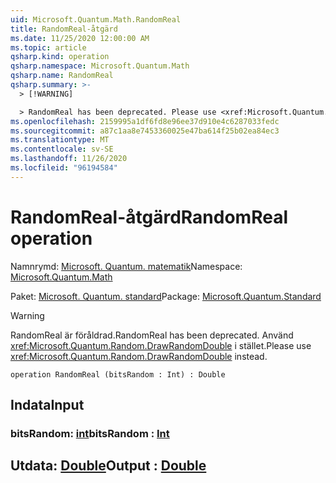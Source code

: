 ```yaml
---
uid: Microsoft.Quantum.Math.RandomReal
title: RandomReal-åtgärd
ms.date: 11/25/2020 12:00:00 AM
ms.topic: article
qsharp.kind: operation
qsharp.namespace: Microsoft.Quantum.Math
qsharp.name: RandomReal
qsharp.summary: >-
  > [!WARNING]

  > RandomReal has been deprecated. Please use <xref:Microsoft.Quantum.Random.DrawRandomDouble> instead.
ms.openlocfilehash: 2159995a1df6fd8e96ee37d910e4c6287033fedc
ms.sourcegitcommit: a87c1aa8e7453360025e47ba614f25b02ea84ec3
ms.translationtype: MT
ms.contentlocale: sv-SE
ms.lasthandoff: 11/26/2020
ms.locfileid: "96194584"
---
```

# <a name="randomreal-operation"></a><span data-ttu-id="f656e-102">RandomReal-åtgärd</span><span class="sxs-lookup"><span data-stu-id="f656e-102">RandomReal operation</span></span>

<span data-ttu-id="f656e-103">Namnrymd: [Microsoft. Quantum. matematik](xref:Microsoft.Quantum.Math)</span><span class="sxs-lookup"><span data-stu-id="f656e-103">Namespace: [Microsoft.Quantum.Math](xref:Microsoft.Quantum.Math)</span></span>

<span data-ttu-id="f656e-104">Paket: [Microsoft. Quantum. standard](https://nuget.org/packages/Microsoft.Quantum.Standard)</span><span class="sxs-lookup"><span data-stu-id="f656e-104">Package: [Microsoft.Quantum.Standard](https://nuget.org/packages/Microsoft.Quantum.Standard)</span></span>


> [!WARNING]
> <span data-ttu-id="f656e-105">RandomReal är föråldrad.</span><span class="sxs-lookup"><span data-stu-id="f656e-105">RandomReal has been deprecated.</span></span> <span data-ttu-id="f656e-106">Använd <xref:Microsoft.Quantum.Random.DrawRandomDouble> i stället.</span><span class="sxs-lookup"><span data-stu-id="f656e-106">Please use <xref:Microsoft.Quantum.Random.DrawRandomDouble> instead.</span></span>



```qsharp
operation RandomReal (bitsRandom : Int) : Double
```


## <a name="input"></a><span data-ttu-id="f656e-107">Indata</span><span class="sxs-lookup"><span data-stu-id="f656e-107">Input</span></span>

### <a name="bitsrandom--int"></a><span data-ttu-id="f656e-108">bitsRandom: [int](xref:microsoft.quantum.lang-ref.int)</span><span class="sxs-lookup"><span data-stu-id="f656e-108">bitsRandom : [Int](xref:microsoft.quantum.lang-ref.int)</span></span>





## <a name="output--double"></a><span data-ttu-id="f656e-109">Utdata: [Double](xref:microsoft.quantum.lang-ref.double)</span><span class="sxs-lookup"><span data-stu-id="f656e-109">Output : [Double](xref:microsoft.quantum.lang-ref.double)</span></span>

